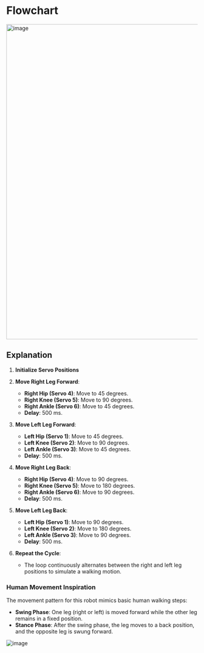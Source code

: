 # Flowchart

<img width="830" alt="image" src="https://github.com/malakalhanafi02/robotmovement/assets/122760944/bedc091d-ded9-49a0-9512-5c3ca20158bc">


## Explanation

1. **Initialize Servo Positions**

2. **Move Right Leg Forward**:
   - **Right Hip (Servo 4)**: Move to 45 degrees.
   - **Right Knee (Servo 5)**: Move to 90 degrees.
   - **Right Ankle (Servo 6)**: Move to 45 degrees.
   - **Delay**: 500 ms.

3. **Move Left Leg Forward**:
   - **Left Hip (Servo 1)**: Move to 45 degrees.
   - **Left Knee (Servo 2)**: Move to 90 degrees.
   - **Left Ankle (Servo 3)**: Move to 45 degrees.
   - **Delay**: 500 ms.

4. **Move Right Leg Back**:
   - **Right Hip (Servo 4)**: Move to 90 degrees.
   - **Right Knee (Servo 5)**: Move to 180 degrees.
   - **Right Ankle (Servo 6)**: Move to 90 degrees.
   - **Delay**: 500 ms.

5. **Move Left Leg Back**:
   - **Left Hip (Servo 1)**: Move to 90 degrees.
   - **Left Knee (Servo 2)**: Move to 180 degrees.
   - **Left Ankle (Servo 3)**: Move to 90 degrees.
   - **Delay**: 500 ms.

6. **Repeat the Cycle**:
   - The loop continuously alternates between the right and left leg positions to simulate a walking motion.

### Human Movement Inspiration

The movement pattern for this robot mimics basic human walking steps:

- **Swing Phase**: One leg (right or left) is moved forward while the other leg remains in a fixed position.
- **Stance Phase**: After the swing phase, the leg moves to a back position, and the opposite leg is swung forward.

  
![image](https://github.com/malakalhanafi02/robotmovement/assets/122760944/ed3ae524-ca07-4f1c-a9ca-2e845f4d1f3c)



